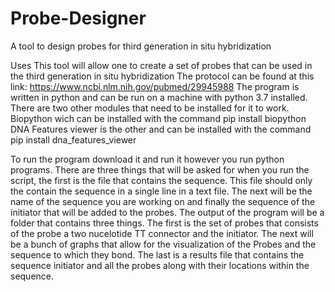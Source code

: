# Probe-Designer
A tool to design probes for third generation in situ hybridization

Uses
This tool will allow one to create a set of probes that can be used in the third generation in situ hybridization
The protocol can be found at this link: https://www.ncbi.nlm.nih.gov/pubmed/29945988
The program is written in python and can be run on a machine with python 3.7 installed.
There are two other modules that need to be installed for it to work. 
Biopython wich can be installed with the command pip install biopython
DNA Features viewer is the other and can be installed with the command pip install dna_features_viewer

To run the program download it and run it however you run python programs.
There are three things that will be asked for when you run the script, the first is the file that contains the sequence. This file should only the contain the sequence in a single line in a text file. The next will be the name of the sequence you are working on and finally the sequence of the initiator that will be added to the probes. 
The output of the program will be a folder that contains three things. The first is the set of probes that consists of the probe a two nucelotide TT connector and the initiator. The next will be a bunch of graphs that allow for the visualization of the Probes and the sequence to which they bond. The last is a results file that contains the sequence initiator and all the probes along with their locations within the sequence. 
